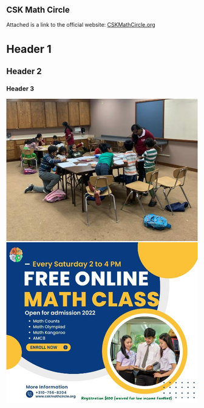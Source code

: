 ## CSK Math Circle
Attached is a link to the official website:
[CSKMathCircle.org](https://cskmathcircle.org/)
# Header 1
## Header 2
### Header 3
![imagea](imagea.png "1")
![imageb](imageb.jpg "2")
